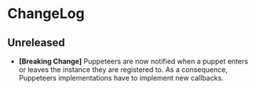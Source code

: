 # ChangeLog

## Unreleased

* **[Breaking Change]** Puppeteers are now notified when a puppet enters or leaves the instance they
  are registered to. As a consequence, Puppeteers implementations have to
  implement new callbacks.
